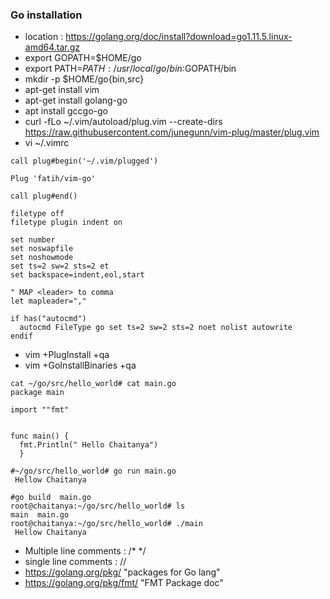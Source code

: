### Go installation 
- location : https://golang.org/doc/install?download=go1.11.5.linux-amd64.tar.gz
- export GOPATH=$HOME/go
- export PATH=$PATH:/usr/local/go/bin:$GOPATH/bin
- mkdir -p $HOME/go{bin,src}
- apt-get install vim
- apt-get install golang-go
- apt install gccgo-go
- curl -fLo ~/.vim/autoload/plug.vim --create-dirs \
    https://raw.githubusercontent.com/junegunn/vim-plug/master/plug.vim
- vi ~/.vimrc
````
call plug#begin('~/.vim/plugged')

Plug 'fatih/vim-go'

call plug#end()

filetype off
filetype plugin indent on

set number
set noswapfile
set noshowmode
set ts=2 sw=2 sts=2 et
set backspace=indent,eol,start

" MAP <leader> to comma
let mapleader=","

if has("autocmd")
  autocmd FileType go set ts=2 sw=2 sts=2 noet nolist autowrite
endif
````
- vim +PlugInstall +qa
- vim +GoInstallBinaries +qa
````
cat ~/go/src/hello_world# cat main.go 
package main

import ""fmt"


func main() {
  fmt.Println(" Hello Chaitanya")
  }
  ````
````  
#~/go/src/hello_world# go run main.go
 Hellow Chaitanya

#go build  main.go
root@chaitanya:~/go/src/hello_world# ls
main  main.go
root@chaitanya:~/go/src/hello_world# ./main 
 Hellow Chaitanya
````
- Multiple line comments : /*     */
-  single line comments : //
-  https://golang.org/pkg/     "packages for Go lang"
-  https://golang.org/pkg/fmt/ "FMT Package doc"
